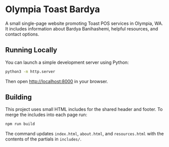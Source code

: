 # Olympia Toast Bardya

A small single-page website promoting Toast POS services in Olympia, WA. It includes information about Bardya Banihashemi, helpful resources, and contact options.

## Running Locally

You can launch a simple development server using Python:

```bash
python3 -m http.server
```

Then open [http://localhost:8000](http://localhost:8000) in your browser.


## Building

This project uses small HTML includes for the shared header and footer. To merge the includes into each page run:

```bash
npm run build
```

The command updates `index.html`, `about.html`, and `resources.html` with the contents of the partials in `includes/`.
